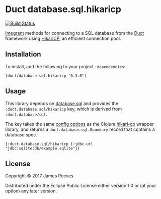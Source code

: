 # Duct database.sql.hikaricp

[![Build Status](https://travis-ci.org/duct-framework/database.sql.hikaricp.svg?branch=master)](https://travis-ci.org/duct-framework/database.sql.hikaricp)

[Integrant][] methods for connecting to a SQL database from the
[Duct][] framework using [HikariCP][], an efficient connection pool.

[integrant]: https://github.com/weavejester/integrant
[duct]:      https://github.com/duct-framework/duct
[hikaricp]:  https://github.com/brettwooldridge/HikariCP

## Installation

To install, add the following to your project `:dependencies`:

    [duct/database.sql.hikaricp "0.3.0"]

## Usage

This library depends on [database.sql][] and provides the
`:duct.database.sql/hikaricp` key, which is derived from
`:duct.database/sql`.

The key takes the same [config options][] as the Clojure [hikari-cp][]
wrapper library, and returns a `duct.database.sql.Boundary` record
that contains a database spec.

```edn
{:duct.database.sql/hikaricp {:jdbc-url "jdbc:sqlite:db/example.sqlite"}}
```

[database.sql]:   https://github.com/duct-framework/database.sql
[config options]: https://github.com/tomekw/hikari-cp#configuration-options
[hikari-cp]:      https://github.com/tomekw/hikari-cp

## License

Copyright © 2017 James Reeves

Distributed under the Eclipse Public License either version 1.0 or (at
your option) any later version.
